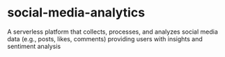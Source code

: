 # social-media-analytics
A serverless platform that collects, processes, and analyzes social media data (e.g., posts, likes, comments) providing users with insights and sentiment analysis
